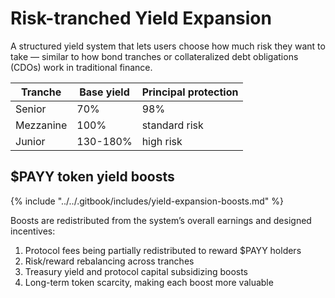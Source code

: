 # Risk-tranched Yield Expansion

A structured yield system that lets users choose how much risk they want to take — similar to how bond tranches or collateralized debt obligations (CDOs) work in traditional finance.

| Tranche   | Base yield | Principal protection |
| --------- | ---------- | -------------------- |
| Senior    | 70%        | 98%                  |
| Mezzanine | 100%       | standard risk        |
| Junior    | 130-180%   | high risk            |

## $PAYY token yield boosts

{% include "../../.gitbook/includes/yield-expansion-boosts.md" %}

Boosts are redistributed from the system’s overall earnings and designed incentives:

1. Protocol fees being partially redistributed to reward $PAYY holders
2. Risk/reward rebalancing across tranches
3. Treasury yield and protocol capital subsidizing boosts
4. Long-term token scarcity, making each boost more valuable
